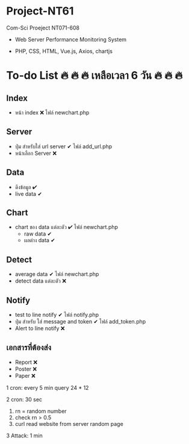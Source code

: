 # Project-NT61
Com-Sci Proeject NT071-608 

- Web Server Performance Monitoring System 

- PHP, CSS, HTML, Vue.js, Axios, chartjs

# To-do List  🔥  🔥  🔥  เหลือเวลา 6 วัน  🔥  🔥  🔥 

## Index
- หน้า index &#10060; ไฟล์ newchart.php

## Server
- ปุ่ม สำหรับใส่ url server &#10004; ไฟล์ add_url.php
- หน้าเลือก Server &#10060;

## Data
- ดึงข้อมูล  &#10004; 
- live data &#10004;

## Chart
- chart ของ data แต่ละตัว &#10004; ไฟล์ newchart.php
    - raw data &#10004;
    - ผลต่าง data &#10004;

## Detect
- average data &#10004;             ไฟล์ newchart.php
- detect data แต่ละตัว &#10060;

## Notify
- test to line notify &#10004;      ไฟล์ notify.php
- ปุ่ม สำหรับ ใส่ message and token &#10004;        ไฟล์ add_token.php
- Alert to line notify &#10060;

## เอกสารที่ต้องส่ง
- Report &#10060;
- Poster &#10060;
- Paper &#10060;

1 cron: every 5 min query
24 * 12

2 cron: 30 sec
1. rn = random number
2. check rn > 0.5
3. curl read website from server
random page

3 Attack: 1 min
